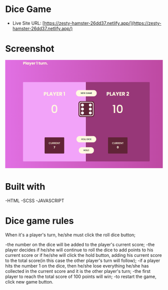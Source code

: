 # Dice Game
- Live Site URL: [https://zesty-hamster-26dd37.netlify.app/](https://zesty-hamster-26dd37.netlify.app/)

# Screenshot

![](./images/dice-img.PNG)

# Built with

-HTML
-SCSS
-JAVASCRIPT

# Dice game rules

When it's a player's turn, he/she must click the roll dice button;


-the number on the dice will be added to the player's current score;
-the player decides if he/she will continue to roll the dice to add points to his current score or
if he/she will click the hold button, adding his current score to the total score(in this case
the other player's turn will follow);
-if a player hits the number 1 on the dice, then he/she lose everything he/she has collected in the current score and it is the other player's turn;
-the first player to reach the total score of 100 points will win;
-to restart the game, click new game button.